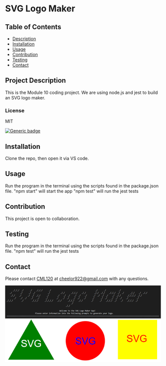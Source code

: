 
  
  # SVG Logo Maker

  ## Table of Contents
  - [Description](#project-description)
  - [Installation](#installation)
  - [Usage](#usage)
  - [Contribution](#contribution)
  - [Testing](#testing)
  - [Contact](#contact)


  ## Project Description
  This is the Module 10 coding project. We are using node.js and jest to build an SVG logo maker.
  
  ### License 
  MIT
  
  [![Generic badge](https://img.shields.io/badge/License-MIT-green.svg)](https://choosealicense.com/licenses/mit/.)
  
   

  
  ## Installation 
  Clone the repo, then open it via VS code.


  ## Usage 
  Run the program in the terminal using the scripts found in the package.json file.
  "npm start" will start the app
  "npm test" will run the jest tests


  ## Contribution
  This project is open to collaboration.


  ## Testing
  Run the program in the terminal using the scripts found in the package.json file.
  "npm test" will run the jest tests

  
  ## Contact
  Please contact [CML120](https://github.com/CML120) at cheelor922@gmail.com with any questions.

![Alt text](image.png)